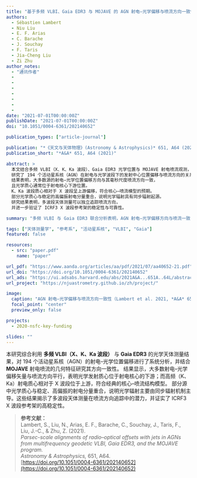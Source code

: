 ```yaml
---
title: "基于多频 VLBI、Gaia EDR3 与 MOJAVE 的 AGN 射电–光学偏移与喷流方向一致性研究"
authors:
  - Sébastien Lambert
  - Niu Liu
  - E. F. Arias
  - C. Barache
  - J. Souchay
  - F. Taris
  - Jia-Cheng Liu
  - Zi Zhu
author_notes:
  - "通讯作者"
  - 
  - 
  - 
  - 
  - 
  - 
  - 
date: "2021-07-01T00:00:00Z"
publishDate: "2021-07-01T00:00:00Z"
doi: "10.1051/0004-6361/202140652"

publication_types: ["article-journal"]

publication: "*《天文与天体物理》(Astronomy & Astrophysics)* 651, A64 (2021)"
publication_short: "*A&A* 651, A64 (2021)"

abstract: >
  本文结合多频 VLBI（X、K、Ka 波段）、Gaia EDR3 光学位置与 MOJAVE 射电喷流观测，
  研究了 194 个活动星系核（AGN）在射电与光学波段下的发射中心位置偏移与喷流方向的关系。
  结果表明，大多数源的射电–光学位置偏移方向与其毫秒尺度喷流方向一致，
  且光学质心通常位于射电核心下游位置。
  K、Ka 波段质心相对于 X 波段呈上游偏移，符合核心–喷流模型的预期。
  部分光学质心与稳定的高偏振射电分量重合，说明光学辐射具有同步辐射起源。
  研究结果表明，多波段天体测量可以独立追踪喷流方向，
  并进一步验证了 ICRF3 X 波段参考架的稳定性与可靠性。

summary: "多频 VLBI 与 Gaia EDR3 联合分析表明，AGN 射电–光学偏移方向与喷流一致，光学质心位于射电核心下游，符合核心–喷流模型。"

tags: ["天体测量学", "参考系", "活动星系核", "VLBI", "Gaia"]
featured: false

resources:
  - src: "paper.pdf"
    name: "paper"

url_pdf: "https://www.aanda.org/articles/aa/pdf/2021/07/aa40652-21.pdf"
url_doi: "https://doi.org/10.1051/0004-6361/202140652"
url_ads: "https://ui.adsabs.harvard.edu/abs/2021A&A...651A..64L/abstract"
url_project: "https://njuastrometry.github.io/zh/project/"

image:
  caption: "AGN 射电–光学偏移与喷流方向一致性（Lambert et al. 2021, *A&A* 651, A64）"
  focal_point: "center"
  preview_only: false

projects:
  - 2020-nsfc-key-funding

slides: ""
---
```


本研究综合利用 **多频 VLBI（X、K、Ka 波段）** 与 **Gaia EDR3** 的光学天体测量结果，对 194 个活动星系核（AGN）的射电–光学位置偏移进行了系统分析，并结合 **MOJAVE** 射电喷流的几何特征研究其方向一致性。  结果显示，大多数射电–光学偏移矢量与喷流方向平行，表明光学发射质心位于射电核心的下游；而高频（K、Ka）射电质心相对于 X 波段位于上游，符合经典的核心–喷流结构模型。  部分源中光学质心与稳定、高偏振的射电分量重合，说明光学辐射主要由同步辐射机制主导。这些结果揭示了多波段天体测量在喷流方向追踪中的潜力，并证实了 ICRF3 X 波段参考架的高稳定性。

> **参考文献：**  
> Lambert, S., Liu, N., Arias, E. F., Barache, C., Souchay, J., Taris, F., Liu, J.-C., & Zhu, Z. (2021).  
> *Parsec-scale alignments of radio–optical offsets with jets in AGNs from multifrequency geodetic VLBI, Gaia EDR3, and the MOJAVE program.*  
> *Astronomy & Astrophysics,* 651, A64.  
> [https://doi.org/10.1051/0004-6361/202140652](https://doi.org/10.1051/0004-6361/202140652)
